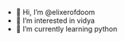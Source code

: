 - 👋 Hi, I’m @elixerofdoom
- 👀 I’m interested in vidya
- 🌱 I’m currently learning python


<!---
elixerofdoom/elixerofdoom is a ✨ special ✨ repository because its `README.md` (this file) appears on your GitHub profile.
You can click the Preview link to take a look at your changes.
--->
